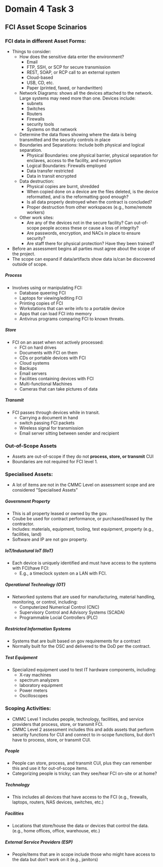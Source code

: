 # Domain 4 Task 3
## FCI Asset Scope Scinarios
### FCI data in different Asset Forms:
* Things to consider:
  * How does the sensitive data enter the environment?
    * Email
    * FTP, SSH, or SCP for secure transmission
    * REST, SOAP, or RCP call to an external system
    * Cloud-based
    * USB, CD, etc.
    * Paper (printed, faxed, or handwritten)
  * Network Diagrams: shows all the devices attached to the network. Large systems may need more than one. Devices include:
    * subnets
    * Switches
    * Routers
    * Firewalls
    * security tools
    * Systems on that network
  * Determine the data flows showing where the data is being transmitted and the security controls in place
  * Boundaries and Separations: Include both physical and logical separation.
    * Physical Boundaries: one physical barrier, physical separation for enclaves, access to the facility, and encryption
    * Logical Boundaries: Firewalls employed
    * Data transfer restricted
    * Data in transit encrypted
  * Data destruction:
    * Physical copies are burnt, shredded
    * When copied done on a device are the files deleted, is the device reformatted, and is the reformatting good enough?
    * Is all data properly destroyed when the contract is concluded?
    * Proper destruction from other workspaces (e.g., home/remote workers)
  * Other work sites:
    * Are any of the devices not in the secure facility? Can out-of-scope people access these or cause a loss of integrity?
    * Are passwords, encryption, and NACs in place to ensure security?
    * Are staff there for physical protection? Have they been trained?
* Before an assessment begins all parties must agree about the scope of the project.
* The scope can expand if data/artifacts show data is/can be discovered outside of scope.
##### Process
* Involves using or manipulating FCI:
  * Database queering FCI
  * Laptops for viewing/editing FCI
  * Printing copies of FCI
  * Workstations that can write info to a portable device
  * Apps that can load FCI into memory
  * Antivirus programs comparing FCI to known threats. 
##### Store
* FCI on an asset when not actively processed:
  * FCI on hard drives
  * Documents with FCI on them
  * CDs or portable devices with FCI
  * Cloud systems
  * Backups
  * Email servers
  * Facilities containing devices with FCI
  * Multi-functional Machines
  * Cameras that can take pictures of data
##### Transmit
* FCI passes through devices while in transit.
  * Carrying a document in hand
  * switch passing FCI packets
  * Wireless signal for transmission
  * Email server sitting between sender and recipient
### Out-of-Scope Assets
* Assets are out-of-scope if they do not **process, store, or transmit** CUI
* Boundaries are not required for FCI level 1.
### Specialised Assets:
* A lot of items are not in the CMMC Level on assessment scope and are considered "Specialised Assets"
##### Government Property
* This is all property leased or owned by the gov.
* Coube be used for contract performance, or purchased/leased by the contractor.
* Includes: materials, equipment, tooling, test equipment, property (e.g., facilities, land)
* Software and IP are not gov property.
##### IoT/Industural IoT (IIoT)
* Each device is uniquely identified and must have access to the systems with FCI/have FCI:
  * E.g., a timeclock system on a LAN with FCI.
##### Operational Technology (OT)
* Networked systems that are used for manufacturing, material handling, monitoring, or control, including:
  * Computerized Numerical Control (CNC)
  * Supervisory Control and Advisory Systems (SCADA)
  * Programmable Locial Controllers (PLC)
##### Restricted Information Systems
* Systems that are built based on gov requirements for a contract
* Normally built for the OSC and delivered to the DoD per the contract.
##### Test Equipment
* Specialized equipment used to test IT hardware components, including:
  * X-ray machines
  * spectrum analyzers
  * laboratory equipment
  * Power meters
  * Oscilloscopes
### Scoping Activities:
* CMMC Level 1 includes people, technology, facilities, and service providers that process, store, or transmit FCI.
* CMMC Level 2 assessment includes this and adds assets that perform security functions for CUI and connect to in-scope functions, but don't have to process, store, or transmit CUI.
##### People
* People can store, process, and transmit CUI, plus they can remember this and use it for out-of-scope items.
* Categorizing people is tricky; can they see/hear FCI on-site or at home?
##### Technology
* This includes all devices that have access to the FCI (e.g., firewalls, laptops, routers, NAS devices, switches, etc.)
##### Facilities
* Locations that store/house the data or devices that control the data. (e.g., home offices, office, warehouse, etc.)
##### External Service Providers (ESP)
* People/items that are in scope include those who might have access to the data but don't work on it (e.g., janitors)
